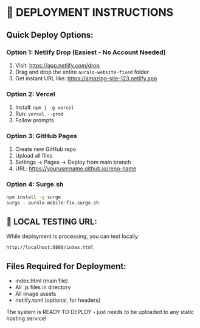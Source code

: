 # 🚀 DEPLOYMENT INSTRUCTIONS

## Quick Deploy Options:

### Option 1: Netlify Drop (Easiest - No Account Needed)
1. Visit: https://app.netlify.com/drop
2. Drag and drop the entire `auralo-website-fixed` folder
3. Get instant URL like: https://amazing-site-123.netlify.app

### Option 2: Vercel
1. Install: `npm i -g vercel`
2. Run: `vercel --prod`
3. Follow prompts

### Option 3: GitHub Pages
1. Create new GitHub repo
2. Upload all files
3. Settings → Pages → Deploy from main branch
4. URL: https://yourusername.github.io/repo-name

### Option 4: Surge.sh
```bash
npm install -g surge
surge . auralo-mobile-fix.surge.sh
```

## 📱 LOCAL TESTING URL:
While deployment is processing, you can test locally:
```
http://localhost:8888/index.html
```

## Files Required for Deployment:
- index.html (main file)
- All .js files in directory
- All image assets
- netlify.toml (optional, for headers)

The system is READY TO DEPLOY - just needs to be uploaded to any static hosting service!